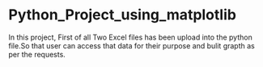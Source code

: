 # Python_Project_using_matplotlib
In this project, First of all Two Excel files has been upload into the python file.So that user can access that data for their purpose and bulit grapth as per the requests.
